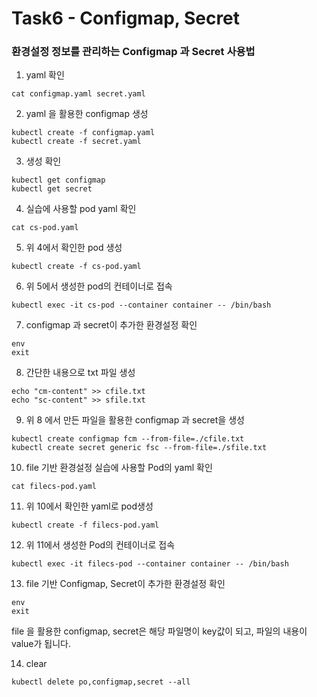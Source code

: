 # Task6 - Configmap, Secret

### 환경설정 정보를 관리하는 Configmap 과 Secret 사용법

1. yaml 확인

```
cat configmap.yaml secret.yaml
```  

2. yaml 을 활용한 configmap 생성

```
kubectl create -f configmap.yaml
kubectl create -f secret.yaml
```

3. 생성 확인

```
kubectl get configmap
kubectl get secret
```

4. 실습에 사용할 pod yaml 확인

```
cat cs-pod.yaml
```

5. 위 4에서 확인한 pod 생성

```
kubectl create -f cs-pod.yaml
```

6. 위 5에서 생성한 pod의 컨테이너로 접속

```
kubectl exec -it cs-pod --container container -- /bin/bash
```

7. configmap 과 secret이 추가한 환경설정 확인

```
env
exit
```

8. 간단한 내용으로 txt 파일 생성

```
echo "cm-content" >> cfile.txt
echo "sc-content" >> sfile.txt
```

9. 위 8 에서 만든 파일을 활용한 configmap 과 secret을 생성

```
kubectl create configmap fcm --from-file=./cfile.txt
kubectl create secret generic fsc --from-file=./sfile.txt
```

10. file 기반 환경설정 실습에 사용할 Pod의 yaml 확인

```
cat filecs-pod.yaml
```

11. 위 10에서 확인한 yaml로 pod생성

```
kubectl create -f filecs-pod.yaml
```

12. 위 11에서 생성한 Pod의 컨테이너로 접속

```
kubectl exec -it filecs-pod --container container -- /bin/bash
```

13. file 기반 Configmap, Secret이 추가한 환경설정 확인

```
env
exit
```
file 을 활용한 configmap, secret은 해당 파일명이 key값이 되고, 파일의 내용이 value가 됩니다.

14. clear

```
kubectl delete po,configmap,secret --all
```
